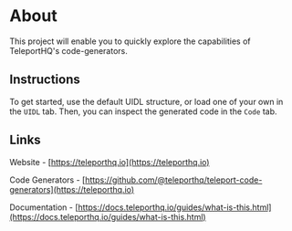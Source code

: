 # About

This project will enable you to quickly explore the capabilities of TeleportHQ's code-generators.

## Instructions

To get started, use the default UIDL structure, or load one of your own in the `UIDL` tab. Then, you can inspect the generated code in the `Code` tab.

## Links

Website - [https://teleporthq.io](https://teleporthq.io)

Code Generators - [https://github.com/@teleporthq/teleport-code-generators](https://teleporthq.io)

Documentation - [https://docs.teleporthq.io/guides/what-is-this.html](https://docs.teleporthq.io/guides/what-is-this.html)
